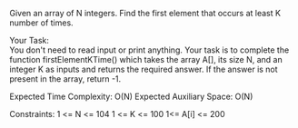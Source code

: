 Given an array of N integers. Find the first element that occurs at least K number of times.

Your Task:  
You don't need to read input or print anything. Your task is to complete the function firstElementKTime() which takes the array A[], its size N, and an integer K as inputs and returns the required answer. If the answer is not present in the array, return -1.

Expected Time Complexity: O(N)
Expected Auxiliary Space: O(N)

Constraints:
1 <= N <= 104
1 <= K <= 100
1<= A[i] <= 200